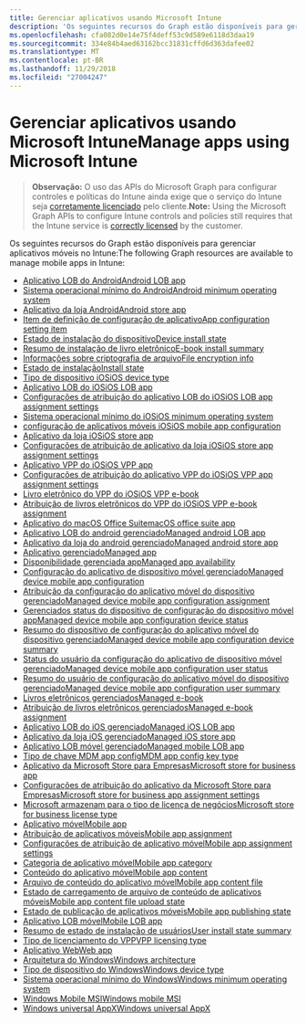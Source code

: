 ```yaml
---
title: Gerenciar aplicativos usando Microsoft Intune
description: 'Os seguintes recursos do Graph estão disponíveis para gerenciar aplicativos móveis no Intune:  '
ms.openlocfilehash: cfa082d0e14e75f4deff53c9d589e6118d3daa19
ms.sourcegitcommit: 334e84b4aed63162bcc31831cffd6d363dafee02
ms.translationtype: MT
ms.contentlocale: pt-BR
ms.lasthandoff: 11/29/2018
ms.locfileid: "27004247"
---
```

# <a name="manage-apps-using-microsoft-intune"></a><span data-ttu-id="eaea2-103">Gerenciar aplicativos usando Microsoft Intune</span><span class="sxs-lookup"><span data-stu-id="eaea2-103">Manage apps using Microsoft Intune</span></span>

> <span data-ttu-id="eaea2-104">**Observação:** O uso das APIs do Microsoft Graph para configurar controles e políticas do Intune ainda exige que o serviço do Intune seja [corretamente licenciado](https://www.microsoft.com/en-us/cloud-platform/microsoft-intune-pricing) pelo cliente.</span><span class="sxs-lookup"><span data-stu-id="eaea2-104">**Note:** Using the Microsoft Graph APIs to configure Intune controls and policies still requires that the Intune service is [correctly licensed](https://www.microsoft.com/en-us/cloud-platform/microsoft-intune-pricing) by the customer.</span></span>

<span data-ttu-id="eaea2-105">Os seguintes recursos do Graph estão disponíveis para gerenciar aplicativos móveis no Intune:</span><span class="sxs-lookup"><span data-stu-id="eaea2-105">The following Graph resources are available to manage mobile apps in Intune:</span></span>  

- [<span data-ttu-id="eaea2-106">Aplicativo LOB do Android</span><span class="sxs-lookup"><span data-stu-id="eaea2-106">Android LOB app</span></span>](intune-apps-androidlobapp.md)
- [<span data-ttu-id="eaea2-107">Sistema operacional mínimo do Android</span><span class="sxs-lookup"><span data-stu-id="eaea2-107">Android minimum operating system</span></span>](intune-apps-androidminimumoperatingsystem.md)
- [<span data-ttu-id="eaea2-108">Aplicativo da loja Android</span><span class="sxs-lookup"><span data-stu-id="eaea2-108">Android store app</span></span>](intune-apps-androidstoreapp.md)
- [<span data-ttu-id="eaea2-109">Item de definição de configuração de aplicativo</span><span class="sxs-lookup"><span data-stu-id="eaea2-109">App configuration setting item</span></span>](intune-apps-appconfigurationsettingitem.md)
- [<span data-ttu-id="eaea2-110">Estado de instalação do dispositivo</span><span class="sxs-lookup"><span data-stu-id="eaea2-110">Device install state</span></span>](intune-books-deviceinstallstate.md)
- [<span data-ttu-id="eaea2-111">Resumo de instalação de livro eletrônico</span><span class="sxs-lookup"><span data-stu-id="eaea2-111">E-book install summary</span></span>](intune-books-ebookinstallsummary.md)
- [<span data-ttu-id="eaea2-112">Informações sobre criptografia de arquivo</span><span class="sxs-lookup"><span data-stu-id="eaea2-112">File encryption info</span></span>](intune-apps-fileencryptioninfo.md)
- [<span data-ttu-id="eaea2-113">Estado de instalação</span><span class="sxs-lookup"><span data-stu-id="eaea2-113">Install state</span></span>](intune-books-installstate.md)
- [<span data-ttu-id="eaea2-114">Tipo de dispositivo iOS</span><span class="sxs-lookup"><span data-stu-id="eaea2-114">iOS device type</span></span>](intune-apps-iosdevicetype.md)
- [<span data-ttu-id="eaea2-115">Aplicativo LOB do iOS</span><span class="sxs-lookup"><span data-stu-id="eaea2-115">iOS LOB app</span></span>](intune-apps-ioslobapp.md)
- [<span data-ttu-id="eaea2-116">Configurações de atribuição do aplicativo LOB do iOS</span><span class="sxs-lookup"><span data-stu-id="eaea2-116">iOS LOB app assignment settings</span></span>](intune-apps-ioslobappassignmentsettings.md)
- [<span data-ttu-id="eaea2-117">Sistema operacional mínimo do iOS</span><span class="sxs-lookup"><span data-stu-id="eaea2-117">iOS minimum operating system</span></span>](intune-apps-iosminimumoperatingsystem.md)
- [<span data-ttu-id="eaea2-118">configuração de aplicativos móveis iOS</span><span class="sxs-lookup"><span data-stu-id="eaea2-118">iOS mobile app configuration</span></span>](intune-apps-iosmobileappconfiguration.md)
- [<span data-ttu-id="eaea2-119">Aplicativo da loja iOS</span><span class="sxs-lookup"><span data-stu-id="eaea2-119">iOS store app</span></span>](intune-apps-iosstoreapp.md)
- [<span data-ttu-id="eaea2-120">Configurações de atribuição de aplicativo da loja iOS</span><span class="sxs-lookup"><span data-stu-id="eaea2-120">iOS store app assignment settings</span></span>](intune-apps-iosstoreappassignmentsettings.md)
- [<span data-ttu-id="eaea2-121">Aplicativo VPP do iOS</span><span class="sxs-lookup"><span data-stu-id="eaea2-121">iOS VPP app</span></span>](intune-apps-iosvppapp.md)
- [<span data-ttu-id="eaea2-122">Configurações de atribuição do aplicativo VPP do iOS</span><span class="sxs-lookup"><span data-stu-id="eaea2-122">iOS VPP app assignment settings</span></span>](intune-apps-iosvppappassignmentsettings.md)
- [<span data-ttu-id="eaea2-123">Livro eletrônico do VPP do iOS</span><span class="sxs-lookup"><span data-stu-id="eaea2-123">iOS VPP e-book</span></span>](intune-books-iosvppebook.md)
- [<span data-ttu-id="eaea2-124">Atribuição de livros eletrônicos do VPP do iOS</span><span class="sxs-lookup"><span data-stu-id="eaea2-124">iOS VPP e-book assignment</span></span>](intune-books-iosvppebookassignment.md)
- [<span data-ttu-id="eaea2-125">Aplicativo do macOS Office Suite</span><span class="sxs-lookup"><span data-stu-id="eaea2-125">macOS office suite app</span></span>](intune-apps-macosofficesuiteapp.md)
- [<span data-ttu-id="eaea2-126">Aplicativo LOB do android gerenciado</span><span class="sxs-lookup"><span data-stu-id="eaea2-126">Managed android LOB app</span></span>](intune-apps-managedandroidlobapp.md)
- [<span data-ttu-id="eaea2-127">Aplicativo da loja do android gerenciado</span><span class="sxs-lookup"><span data-stu-id="eaea2-127">Managed android store app</span></span>](intune-apps-managedandroidstoreapp.md)
- [<span data-ttu-id="eaea2-128">Aplicativo gerenciado</span><span class="sxs-lookup"><span data-stu-id="eaea2-128">Managed app</span></span>](intune-apps-managedapp.md)
- [<span data-ttu-id="eaea2-129">Disponibilidade gerenciada app</span><span class="sxs-lookup"><span data-stu-id="eaea2-129">Managed app availability</span></span>](intune-apps-managedappavailability.md)
- [<span data-ttu-id="eaea2-130">Configuração do aplicativo de dispositivo móvel gerenciado</span><span class="sxs-lookup"><span data-stu-id="eaea2-130">Managed device mobile app configuration</span></span>](intune-apps-manageddevicemobileappconfiguration.md)
- [<span data-ttu-id="eaea2-131">Atribuição da configuração do aplicativo móvel do dispositivo gerenciado</span><span class="sxs-lookup"><span data-stu-id="eaea2-131">Managed device mobile app configuration assignment</span></span>](intune-apps-manageddevicemobileappconfigurationassignment.md)
- [<span data-ttu-id="eaea2-132">Gerenciados status do dispositivo de configuração do dispositivo móvel app</span><span class="sxs-lookup"><span data-stu-id="eaea2-132">Managed device mobile app configuration device status</span></span>](intune-apps-manageddevicemobileappconfigurationdevicestatus.md)
- [<span data-ttu-id="eaea2-133">Resumo do dispositivo de configuração do aplicativo móvel do dispositivo gerenciado</span><span class="sxs-lookup"><span data-stu-id="eaea2-133">Managed device mobile app configuration device summary</span></span>](intune-apps-manageddevicemobileappconfigurationdevicesummary.md)
- [<span data-ttu-id="eaea2-134">Status do usuário da configuração do aplicativo de dispositivo móvel gerenciado</span><span class="sxs-lookup"><span data-stu-id="eaea2-134">Managed device mobile app configuration user status</span></span>](intune-apps-manageddevicemobileappconfigurationuserstatus.md)
- [<span data-ttu-id="eaea2-135">Resumo do usuário de configuração do aplicativo móvel do dispositivo gerenciado</span><span class="sxs-lookup"><span data-stu-id="eaea2-135">Managed device mobile app configuration user summary</span></span>](intune-apps-manageddevicemobileappconfigurationusersummary.md)
- [<span data-ttu-id="eaea2-136">Livros eletrônicos gerenciados</span><span class="sxs-lookup"><span data-stu-id="eaea2-136">Managed e-book</span></span>](intune-books-managedebook.md)
- [<span data-ttu-id="eaea2-137">Atribuição de livros eletrônicos gerenciados</span><span class="sxs-lookup"><span data-stu-id="eaea2-137">Managed e-book assignment</span></span>](intune-books-managedebookassignment.md)
- [<span data-ttu-id="eaea2-138">Aplicativo LOB do iOS gerenciado</span><span class="sxs-lookup"><span data-stu-id="eaea2-138">Managed iOS LOB app</span></span>](intune-apps-managedioslobapp.md)
- [<span data-ttu-id="eaea2-139">Aplicativo da loja iOS gerenciado</span><span class="sxs-lookup"><span data-stu-id="eaea2-139">Managed iOS store app</span></span>](intune-apps-managediosstoreapp.md)
- [<span data-ttu-id="eaea2-140">Aplicativo LOB móvel gerenciado</span><span class="sxs-lookup"><span data-stu-id="eaea2-140">Managed mobile LOB app</span></span>](intune-apps-managedmobilelobapp.md)
- [<span data-ttu-id="eaea2-141">Tipo de chave MDM app config</span><span class="sxs-lookup"><span data-stu-id="eaea2-141">MDM app config key type</span></span>](intune-apps-mdmappconfigkeytype.md)
- [<span data-ttu-id="eaea2-142">Aplicativo da Microsoft Store para Empresas</span><span class="sxs-lookup"><span data-stu-id="eaea2-142">Microsoft store for business app</span></span>](intune-apps-microsoftstoreforbusinessapp.md)
- [<span data-ttu-id="eaea2-143">Configurações de atribuição do aplicativo da Microsoft Store para Empresas</span><span class="sxs-lookup"><span data-stu-id="eaea2-143">Microsoft store for business app assignment settings</span></span>](intune-apps-microsoftstoreforbusinessappassignmentsettings.md)
- [<span data-ttu-id="eaea2-144">Microsoft armazenam para o tipo de licença de negócios</span><span class="sxs-lookup"><span data-stu-id="eaea2-144">Microsoft store for business license type</span></span>](intune-apps-microsoftstoreforbusinesslicensetype.md)
- [<span data-ttu-id="eaea2-145">Aplicativo móvel</span><span class="sxs-lookup"><span data-stu-id="eaea2-145">Mobile app</span></span>](intune-apps-mobileapp.md)
- [<span data-ttu-id="eaea2-146">Atribuição de aplicativos móveis</span><span class="sxs-lookup"><span data-stu-id="eaea2-146">Mobile app assignment</span></span>](intune-apps-mobileappassignment.md)
- [<span data-ttu-id="eaea2-147">Configurações de atribuição de aplicativo móvel</span><span class="sxs-lookup"><span data-stu-id="eaea2-147">Mobile app assignment settings</span></span>](intune-apps-mobileappassignmentsettings.md)
- [<span data-ttu-id="eaea2-148">Categoria de aplicativo móvel</span><span class="sxs-lookup"><span data-stu-id="eaea2-148">Mobile app category</span></span>](intune-apps-mobileappcategory.md)
- [<span data-ttu-id="eaea2-149">Conteúdo do aplicativo móvel</span><span class="sxs-lookup"><span data-stu-id="eaea2-149">Mobile app content</span></span>](intune-apps-mobileappcontent.md)
- [<span data-ttu-id="eaea2-150">Arquivo de conteúdo do aplicativo móvel</span><span class="sxs-lookup"><span data-stu-id="eaea2-150">Mobile app content file</span></span>](intune-apps-mobileappcontentfile.md)
- [<span data-ttu-id="eaea2-151">Estado de carregamento de arquivo de conteúdo de aplicativos móveis</span><span class="sxs-lookup"><span data-stu-id="eaea2-151">Mobile app content file upload state</span></span>](intune-apps-mobileappcontentfileuploadstate.md)
- [<span data-ttu-id="eaea2-152">Estado de publicação de aplicativos móveis</span><span class="sxs-lookup"><span data-stu-id="eaea2-152">Mobile app publishing state</span></span>](intune-apps-mobileapppublishingstate.md)
- [<span data-ttu-id="eaea2-153">Aplicativo LOB móvel</span><span class="sxs-lookup"><span data-stu-id="eaea2-153">Mobile LOB app</span></span>](intune-apps-mobilelobapp.md)
- [<span data-ttu-id="eaea2-154">Resumo de estado de instalação de usuários</span><span class="sxs-lookup"><span data-stu-id="eaea2-154">User install state summary</span></span>](intune-books-userinstallstatesummary.md)
- [<span data-ttu-id="eaea2-155">Tipo de licenciamento do VPP</span><span class="sxs-lookup"><span data-stu-id="eaea2-155">VPP licensing type</span></span>](intune-apps-vpplicensingtype.md)
- [<span data-ttu-id="eaea2-156">Aplicativo Web</span><span class="sxs-lookup"><span data-stu-id="eaea2-156">Web app</span></span>](intune-apps-webapp.md)
- [<span data-ttu-id="eaea2-157">Arquitetura do Windows</span><span class="sxs-lookup"><span data-stu-id="eaea2-157">Windows architecture</span></span>](intune-apps-windowsarchitecture.md)
- [<span data-ttu-id="eaea2-158">Tipo de dispositivo do Windows</span><span class="sxs-lookup"><span data-stu-id="eaea2-158">Windows device type</span></span>](intune-apps-windowsdevicetype.md)
- [<span data-ttu-id="eaea2-159">Sistema operacional mínimo do Windows</span><span class="sxs-lookup"><span data-stu-id="eaea2-159">Windows minimum operating system</span></span>](intune-apps-windowsminimumoperatingsystem.md)
- [<span data-ttu-id="eaea2-160">Windows Mobile MSI</span><span class="sxs-lookup"><span data-stu-id="eaea2-160">Windows mobile MSI</span></span>](intune-apps-windowsmobilemsi.md)
- [<span data-ttu-id="eaea2-161">Windows universal AppX</span><span class="sxs-lookup"><span data-stu-id="eaea2-161">Windows universal AppX</span></span>](intune-apps-windowsuniversalappx.md)

